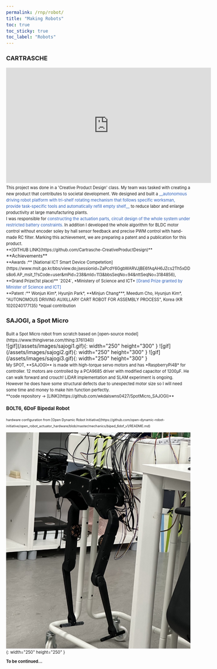 ```yaml
---
permalink: /rnp/robot/
title: "Making Robots"
toc: true
toc_sticky: true
toc_label: "Robots"
---
```

### CARTRASCHE
<iframe width="560" height="315" src="https://www.youtube.com/embed/4_D-vN_osZ8?si=-ZHxmYW6tNzZhRvq" title="YouTube video player" frameborder="0" allow="accelerometer; autoplay; clipboard-write; encrypted-media; gyroscope; picture-in-picture; web-share" referrerpolicy="strict-origin-when-cross-origin" allowfullscreen></iframe>
<br>
<span style="font-size:0.8em;">
    This project was done in a 'Creative Product Design' class. My team was tasked with creating a new product that contributes to societal development. We designed and built a <span style="color:#2a5db8">__autonomous driving robot platform with tri-shelf rotating mechanism that follows specific worksman, provide task-specific tools and automatically refill empty shelf__</span> to reduce labor and enlarge productivity at large manufacturing plants. 
    <br>
    I was responsible for <span style="color:#2a5db8">constructing the actuation parts, circuit design of the whole system under restricted battery constraints.</span> In addition I developed the whole algorithm for BLDC motor control without encoder soley by hall sensor feedback and precise PWM control with hand-made RC filter.
    Marking this achievement, we are preparing a patent and a publication for this product.
    <br>**[GITHUB LINK](https://github.com/Cartrasche-CreativeProductDesign)**</span>
<br><span style="font-size:0.9em;">**Achievements**</span>
<span style="font-size:0.8em;">
    <br>**Awards :** [National ICT Smart Device Competetion](https://www.msit.go.kr/bbs/view.do;jsessionid=ZaPcdY6GgbWARVJjBE6fAqAH6JZcs2Th5xDDs8o6.AP_msit_1?sCode=user&mPid=238&mId=113&bbsSeqNo=94&nttSeqNo=3184856), **Grand Prize(1st place)** `2024`, *Ministery of Science and ICT*
    <span style="color:#2a5db8">[Grand Prize granted by Minister of Science and ICT]</span>
    <br> **Patent :** Wonjun Kim*, Hyunjin Park*, **Minjun Chang***, Meedum Cho, Hyunjun Kim*, "AUTONOMOUS DRIVING AUXILLARY CART ROBOT FOR ASSEMBLY PROCESS", Korea (KR 1020240177135) *equal contribution
</span>

### SAJOGI, a Spot Micro
<span style="font-size:0.8em;">
    Built a Spot Micro robot from scratch based on [open-source model](https://www.thingiverse.com/thing:3761340)
</span>
<br>
![gif](/assets/images/sajogi1.gif){: width="250" height="300" }
![gif](/assets/images/sajogi2.gif){: width="250" height="300" }
![gif](/assets/images/sajogi3.gif){: width="250" height="300" }
<br>
<span style="font-size:0.8em;">
    My SPOT, **SAJOGI** is made with high-torque servo motors and has *RaspberryPi4B* for controller. 12 motors are controlled by a PCA9685 driver with modified capacitor of 1200μF. He can walk forward and crouch! LiDAR implementation and SLAM experiment is ongoing. However he does have some structural defects due to unexpected motor size so I will need some time and money to make him function perfectly.
    <br>**code repository -> [LINK](https://github.com/wkdalswns0427/SpotMicro_SAJOGI)**
<br>

### BOLT6, 6DoF Bipedal Robot
<span style="font-size:0.8em;">
    hardware configuration from [Open Dynamic Robot Initiative](https://github.com/open-dynamic-robot-initiative/open_robot_actuator_hardware/blob/master/mechanics/biped_6dof_v1/README.md)
<br>
</span>

![image](/assets/images/bolt6_img.jpeg){: width="250" height="250" }
<br>

**To be continued...**